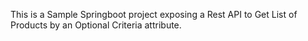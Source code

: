 This is a Sample Springboot project exposing a Rest API to Get List of Products by an Optional Criteria attribute.
